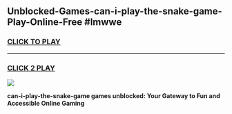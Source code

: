 
## Unblocked-Games-can-i-play-the-snake-game-Play-Online-Free #lmwwe
<h3>
<a href="https://us.freeplayer.one?title=can-i-play-the-snake-game&ref=10M">CLICK TO PLAY</a></h3>
<hr>

<h3>
<a href="https://us.freeplayer.one?title=can-i-play-the-snake-game&ref=10M">CLICK 2 PLAY</a>
  
</h3>

<a href="https://us.freeplayer.one?title=can-i-play-the-snake-game&ref=10M"><img src="https://clearcache.store/games.png"></a>


**can-i-play-the-snake-game games unblocked: Your Gateway to Fun and Accessible Online Gaming**
